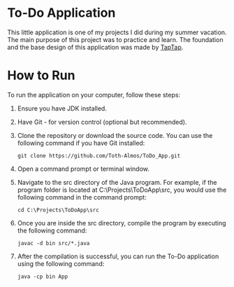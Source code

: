 # To-Do Application
This little application is one of my projects I did during my summer vacation.
The main purpose of this project was to practice and learn.
The foundation and the base design of this application was made by [TapTap](https://github.com/curadProgrammer).

# How to Run
To run the application on your computer, follow these steps:

1. Ensure you have JDK installed.

2. Have Git - for version control (optional but recommended).

3. Clone the repository or download the source code. You can use the following command if you have Git installed:
    ```
    git clone https://github.com/Toth-Almos/ToDo_App.git
    ```
4. Open a command prompt or terminal window.

5. Navigate to the src directory of the Java program. 
For example, if the program folder is located at C:\Projects\ToDoApp\src, you would use the following command in the command prompt:
    ```
    cd C:\Projects\ToDoApp\src
    ```

6. Once you are inside the src directory, compile the program by executing the following command:
    ```
    javac -d bin src/*.java
    ```

7. After the compilation is successful, you can run the To-Do application using the following command: 
    ```
    java -cp bin App
    ```


